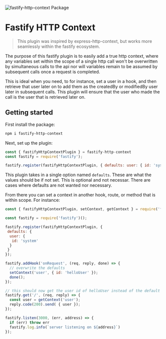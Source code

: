 ![fastify-http-context Package](https://github.com/thorough-developer/fastify-http-context/workflows/fastify-http-context%20Package/badge.svg)

# Fastify HTTP Context

> This plugin was inspired by express-http-context, but works more seamlessly within the fastify ecosystem.
 
The purpose of this fastify plugin is to easily add a true http context, where any variables set within the scope of a single http call won't be overwritten by simultaneous calls to the api
nor will variables remain to be assumed by subsequent calls once a request is completed.

This is ideal when you need, to for instance, set a user in a hook, and then retrieve that user later on to add them as the createdBy or modifiedBy user later in subsequent calls. This plugin
will ensure that the user who made the call is the user that is retrieved later on.

## Getting started

First install the package:

```bash
npm i fastify-http-context
```

Next, set up the plugin:

```js
const { fastifyHttpContextPlugin } = fastify-http-context
const fastify = require('fastify');

fastify.register(fastifyHttpContextPlugin, { defaults: user: { id: 'system' } };
``` 

This plugin takes in a single option named `defaults`. These are what the values should be if not set. This is optional and not necessar. There are cases where defaults are not wanted nor
necessary.

From there you can set a context in another hook, route, or method that is within scope. For instance:

```js
const { fastifyHttpContextPlugin, setContext, getContext } = require('fastify-http-context');

const fastify = require('fastify')();

fastify.register(fastifyHttpContextPlugin, {
 defaults: {
  user: {
   id: 'system'
  }
 }
});

fastify.addHook('onRequest', (req, reply, done) => {
  // overwrite the defaults
  setContext('user', { id: 'helloUser' });
  done();
});

// this should now get the user id of helloUser instead of the default
fastify.get('/', (req, reply) => {
  const user = getContext('user');
  reply.code(200).send( { user });
});

fastify.listen(3000, (err, address) => {
  if (err) throw err
  fastify.log.info(`server listening on ${address}`)
});
```
